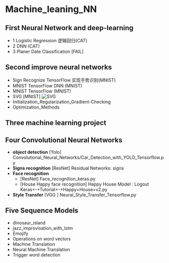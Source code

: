 # Machine_leaning_NN

## First Neural Network and deep-learning
- 1 Logistic Regression 逻辑回归(CAT)
- 2 DNN (CAT)
- 3 Planer Date Classification [FAIL]


## Second improve neural networks
- Sign Recognize TensorFlow 实现手势识别(MNIST)
- MNIST TensorFlow DNN (MNIST)
- MNIST TensorFlow (MNIST)
- SVG [MNIST] ![SVG](http://blog.csdn.net/chunxiao2008/article/details/50448154)
- Initialization_Regularization_Gradient-Checking
- Optimization_Methods

## Three machine learning project


## Four Convolutional Neural Networks
- **object detection** [Yolo] Convolutional_Neural_Networks/Car_Detection_with_YOLO_Tensorflow.py
- **Signs recognition** [ResNet] Residual Networks: signs 
- **Face recognition**  
    - [ResNet] Face_recognition_keras.py
    - [House Happy face recognition] Happy House Model : Logout Keras+-+Tutorial+-+Happy+House+v2.py
- **Style Transfer** [VGG ] Neural_Style_Transfer_Tensorflow.py  

## Five Sequence Models
- dinosaur_island 
- jazz_improvisation_with_lstm
- Emojify
- Operations on word vectors
- Machine Translation
- Neural Machine Translation
- Trigger word detection

 